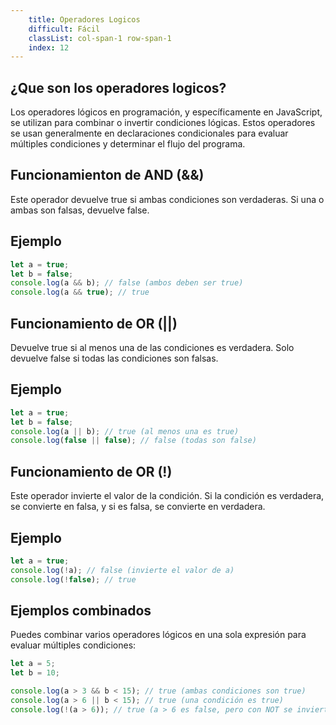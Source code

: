 ```yaml
---
    title: Operadores Logicos
    difficult: Fácil
    classList: col-span-1 row-span-1
    index: 12
---
```

## ¿Que son los operadores logicos?
Los operadores lógicos en programación, y específicamente en JavaScript, se utilizan para combinar o invertir condiciones lógicas. Estos operadores se usan generalmente en declaraciones condicionales para evaluar múltiples condiciones y determinar el flujo del programa.

## Funcionamienton de AND (&&)
Este operador devuelve true si ambas condiciones son verdaderas. Si una o ambas son falsas, devuelve false.

## Ejemplo 

```js
let a = true;
let b = false;
console.log(a && b); // false (ambos deben ser true)
console.log(a && true); // true
```

## Funcionamiento de OR (||)
Devuelve true si al menos una de las condiciones es verdadera. Solo devuelve false si todas las condiciones son falsas.

## Ejemplo 
```js
let a = true;
let b = false;
console.log(a || b); // true (al menos una es true)
console.log(false || false); // false (todas son false)
```

## Funcionamiento de OR (!)
Este operador invierte el valor de la condición. Si la condición es verdadera, se convierte en falsa, y si es falsa, se convierte en verdadera.

## Ejemplo 
```js
let a = true;
console.log(!a); // false (invierte el valor de a)
console.log(!false); // true
```
## Ejemplos combinados 
Puedes combinar varios operadores lógicos en una sola expresión para evaluar múltiples condiciones:
```js
let a = 5;
let b = 10;

console.log(a > 3 && b < 15); // true (ambas condiciones son true)
console.log(a > 6 || b < 15); // true (una condición es true)
console.log(!(a > 6)); // true (a > 6 es false, pero con NOT se invierte)
```



